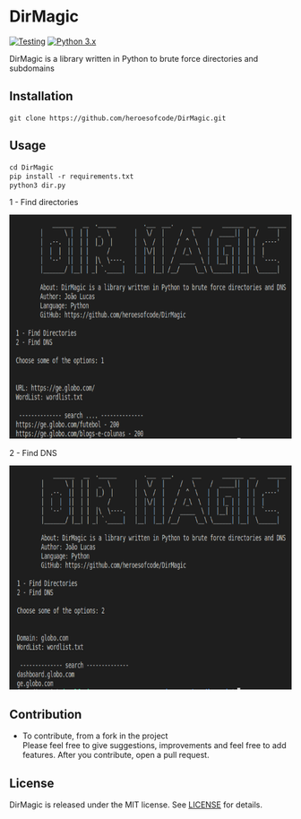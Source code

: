 # DirMagic

[![Testing](https://github.com/heroesofcode/DirMagic/actions/workflows/Testing.yml/badge.svg)](https://github.com/heroesofcode/DirMagic/actions/workflows/Testing.yml)
[![Python 3.x](https://img.shields.io/badge/python-3.x-yellow.svg)](https://www.python.org/)

DirMagic is a library written in Python to brute force directories and subdomains

## Installation
```
git clone https://github.com/heroesofcode/DirMagic.git
```

## Usage

```
cd DirMagic
pip install -r requirements.txt
python3 dir.py
```

1 - Find directories

<img src="https://github.com/heroesofcode/DirMagic/blob/master/assets/dir.png" width="700px" height="400px">

2 - Find DNS

<img src="https://github.com/heroesofcode/DirMagic/blob/master/assets/dns.png" width="700px" height="400px">

## Contribution

* To contribute, from a fork in the project <br>
Please feel free to give suggestions, improvements and feel free to add features. After you contribute, open a pull request.

## License
DirMagic is released under the MIT license. See [LICENSE](https://github.com/heroesofcode/DirMagic/blob/master/LICENSE) for details.
